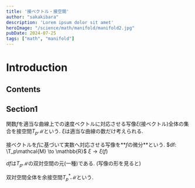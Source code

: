 ```yaml
---
title: '接ベクトル・接空間'
author: "sakakibara"
description: 'Lorem ipsum dolor sit amet'
heroImage: "/science/math/manifold/manifold2.jpg"
pubDate: 2024-07-25
tags: ["math", "manifold"]
---
```


# Introduction
## Contents
## Section1

関数$f$を適当な曲線上での速度ベクトルに対応させる写像$\xi$(接ベクトル)全体の集合を接空間$T_p\mathcal{M}$という.
$\xi$は適当な曲線の数だけ考えられる.

接ベクトルを$f$に基づいて実数へ対応させる写像を**$f$の微分**という.
$df: \T_p\mathcal{M} \to \mathbb{R}$
$\xi \to \xi(f)$

$df$は$T_p\mathcal{M}$の双対空間の元(一種)である. (写像の形を見ると)

双対空間全体を余接空間$T_p^* \mathcal{M}$という.
